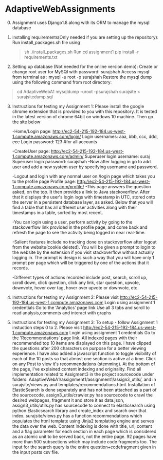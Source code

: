 # AdaptiveWebAssignments

0. Assignment uses Django1.8 along with its ORM to manage the mysql database

1. Installing requirements(Only needed if you are setting up the repository):
 Run install_packages.sh file using 
     >sh ./install_packages.sh
 Run 
     > cd assignment1
     > pip install -r requirements.txt

2. Setting up database (Not needed for the online version demo):
 Create or change root user for MySQl with password: surajshah
 Access mysql from terminal as : mysql -u root -p surajshah
 Restore the mysql dump using the following command from root directory:
 > cd AdaptiveWebA1 
 > mysqldump -uroot -psurajshah surajsite < surajsitedump.sql


3. Instructions for testing my Assignment 1:
   Please install the google chrome extension that is provided to you with this repository. It is tested in the latest version of chrome 64bit on windows 10 machine. Then go the site below

   -Home/Login page: http://ec2-54-215-192-184.us-west-1.compute.amazonaws.com/login/
   Login usernames: aaa, bbb, ccc, ddd, eee 
   Login password: 123    #for all accounts
  
   -CreateUser page: http://ec2-54-215-192-184.us-west-1.compute.amazonaws.com/admin/
   Superuser login username: suraj
   Superuser login password: surajshah
   -Now after logging in go to add user and add a new system user by specifying username and password.

   -Logout and login with any normal user on /login page which takes you to the profile page
   Profile page: http://ec2-54-215-192-184.us-west-1.compute.amazonaws.com/profile/
   -This page answers the question asked, on the top. It then provides a link to Java stackoverflow. After that it displays the user's login logs with timestamp in UTC, stored onto the server in a persistent database layer, as asked. Below that you will find a table that has all different user activities along with their timestamps in a table, sorted by most recent. 

   -You can login using a user, perform activity by going to the stackoverflow link provided in the profile page, and come back and refresh the page to see the activity being logged in near real-time.

   -Salient features include no tracking done on stackoverflow after logout from the website(cookie deleted). You will be given a prompt to login to the website by the extension if you visit stackoverflow without actually logging in. The prompt is design is such a way that you will have only 1 prompt per page which will be triggered by one of the actions that it records. 

   -Different types of actions recorded include post, search, scroll up, scroll down, click question, click any link, star question, upvote, downvote, hover over tag, hover over upvote or downvote, etc.


4. Instructions for testing my Assignment 2:
   Please visit http://ec2-54-215-192-184.us-west-1.compute.amazonaws.com
   Login using assignment 1 credentials
   Go to the 'Analytics' page link
   Use all 3 tabs and scroll to read analysis,comments and interact with graphs



5. Instructions for testing my Assignment 3:
   To setup - follow Assignment 1 instuction steps 0 to 2.
   Please visit http://ec2-54-215-192-184.us-west-1.compute.amazonaws.com
   Login using assignment 1 credentials
   Go to the 'Recommendations' page link. All indexed pages with their recommended top 10 items are displayed on this page. 
   I have clipped the questions after 200 characters on purpose for a better viewing experience.
   I have also added a javascript function to toggle visibility of each of the 10 posts so that atmost one section is active at a time. Click on any Post to view it's recommendations (stemming). 
   At the bottom of the page, I've explained content indexing and originality.
   Find all implementation related to Assigment3 in the project sourcecode under folders: AdaptiveWebA1/assignment1/assignment1/assign3_utils/, and in surajsite/views.py and templates/recommendations.html. 
   Installation of ElasticSearch is done separately and has not been attached as a part of the sourcecode. 
   assign3_utils/crawler.py has sourcecode to crawl the desired webpages, fragment it and store it as data.json, 
   assign3_utils/utils.py has sourcecode to connect to elasticsearch using python Elasticsearch library and create_index and search over that index.
   surajsite/views.py has a function recommendations which populates the html template using Jinja2 templating engine and serves the data over the web.
   Content Indexing is done with title, url, content and a flag parameter for each section in each page which is considered as an atomic unit to be served back, not the entire page. 92 pages have more than 500 subsections which may include code fragments too. The input for the search query is the entire question+codefragment given in the input posts csv file.
   